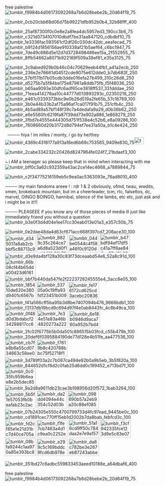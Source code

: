 free palestine![tumblr_f9984b4d06173092268a7b6d28bebe2b_20d64f19_75](https://github.com/user-attachments/assets/997cee90-82fb-4ec9-857f-db94c791c4d9)

![tumblr_0cb20cbb68d06d75b99221dfb952b0b4_32b86fff_400](https://github.com/user-attachments/assets/64f109cd-5af6-4f93-87a5-4c22e932f955)


![tumblr_25af87300f0c0e8e2a8fea4dc5957ed3_190cc3b6_75](https://github.com/user-attachments/assets/010d6632-db9f-4bd3-8075-ba6696b5ee0f)
![tumblr_c321d0734107010dbdf7be31aa847120_cdbdbf10_75](https://github.com/user-attachments/assets/83453b68-bea1-45e8-808b-6d86284f7294)
![tumblr_1e3336fac593561cf2df26c030dc42dc_eea1ecad_75](https://github.com/user-attachments/assets/f527f438-b456-4527-809a-d1bffc9e0419)
![tumblr_b9124d1856156ae910338af21b5aef64_c6bc1947_75](https://github.com/user-attachments/assets/66426de5-cf85-4d3b-b938-8fbd77c3a328)
![tumblr_7de49c686d5e12d7d3728498486ee15a_2f552955_75](https://github.com/user-attachments/assets/0113597d-63e5-4739-8431-e1e135e443d9)
![tumblr_8ffb54662a8071b922169f509a38ef81_e35a3125_75](https://github.com/user-attachments/assets/f331535a-14b4-4d44-8efe-b83b404834bb)

![tumblr_2c9abed929b0b46c04c70629eeb44fb1_a41a2ecb_250](https://github.com/user-attachments/assets/bf713aeb-26bb-418e-a550-053af93dd04a)
![tumblr_236e2e76661d04512cde9075e612dde0_b7db683f_250](https://github.com/user-attachments/assets/f70d6522-fd19-4684-9e20-156870371220)
![tumblr_57bf511b17b05cdb3dde016efa27b499_310c26d8_250](https://github.com/user-attachments/assets/b64e362b-b6bf-4dac-bd8d-2e9809641e80)
![tumblr_d5275b7a5f84be175e87961a8ddb75fb_f5f46036_250](https://github.com/user-attachments/assets/8bb46071-5e98-4860-bc6f-243f01f3b074)
![tumblr_b65aa9093e30dfc6adf65ce3818ff537_331dddae_250](https://github.com/user-attachments/assets/4e5fa1ab-6c3a-4814-ac20-add2faab1f4b)
![tumblr_71eea414276aa10c44777d013893293c_02350219_250](https://github.com/user-attachments/assets/14c7188b-4227-4121-9614-86141eb40946)
![tumblr_e461c0339373bbc9e0b26d519a2fe65b_57c16769_100](https://github.com/user-attachments/assets/662b1422-3d71-4ebe-bf40-01e4bfcccbf7)
![tumblr_3b0e44b33b2af75a96af7ca017f91b75_251cfb4c_250](https://github.com/user-attachments/assets/4af37524-d35f-4291-b0bf-dd69a1502e17) 
![tumblr_4b5ad89a57bf148f39c7a4dedafa9a29_d0b36b62_250](https://github.com/user-attachments/assets/81d4425c-2e75-4b60-9122-382586cc5977)
![tumblr_e6e5560fc6219fa87f39dd73e902a886_1e868279_250](https://github.com/user-attachments/assets/e2315353-76d7-43d5-b6a6-955f4b092d1c)
![tumblr_3fbd7e4555e444305d751f538e4c52b6_e8a09286_100](https://github.com/user-attachments/assets/51ffd335-1789-4e23-a674-a4e3374ef246)
![tumblr_7608660d20b3172d8d794ef7ee31a50a_b1c4e424_250](https://github.com/user-attachments/assets/a8918dba-b215-4a5e-8d94-c407bbbbe8ca)

    
         
         
    ──── hiya ! im miles / monty, i go by he/they![tumblr_4369c4316177a913a16ed6b69c753565_9409e830_75](https://github.com/user-attachments/assets/38256e0d-e639-43f5-a300-64d0bac37388)<img width="31" height="22" alt="tumblr_65764ddb066ee12a0cd036247d393ede_4d6550ea_75" src="https://github.com/user-attachments/assets/e9433c38-fe69-4cd3-9a57-5f2670ea1a40" />


   ![tumblr_2cabe334232c20426d8247964fe024f7_21bdaef3_100](https://github.com/user-attachments/assets/6c666844-789e-4056-9683-127699e9cb05)

 



 ⤷  i AM a teenager so please keep that in mind when interacting with me![tumblr_bff0c3a62c932359a43ac2ce14ec4668_a7889844_75](https://github.com/user-attachments/assets/859042b7-f7e0-4d2c-a42f-392c213b00d7)

 

![tumblr_c2f34775216159eb5c9ea0ac5363093e_76ad8010_400](https://github.com/user-attachments/assets/6ffedb9a-74bc-4a02-b9ad-4f72d420dd41)



──── my main fandoms areee ! : rdr 1 & 2 obviously, ofmd, twau, wwdits, xmen, brokeback mountain, but im a cheerleader, tcm, rtc, falsettos, dc, marvel, OINGO BOINGO, hannibal, silence of the lambs, etc etc, just ask and i might be in it!!!


──── PLEASEEE if you know any of those pieces of media ill just like immediately friend you without a question![tumblr_b3e0f3d4d04e1ee17cc30eab013e01a3_e357c50b_75](https://github.com/user-attachments/assets/b72e02f3-7e2e-4c24-bd71-46e35b5be9d7) 






![tumblr_0e2dae48da4d63cf671acc668f397cd7_206ace30_100](https://github.com/user-attachments/assets/e021cba5-1dd9-4359-81c4-09524b81b674) 
<img width="99" height="56" alt="tumblr_d345017a8ab2cbbbf5c88713c9bf886c_3430bc71_100" src="https://github.com/user-attachments/assets/5ef6dbec-df41-4528-b38c-3d6f437ad76c" /> 
<img width="100" height="59" alt="tumblr_8829c35c264ce7a6d8a523d0f1cd44f0_91b7651a_100" src="https://github.com/user-attachments/assets/63405ebf-8c9d-4be2-afda-7d03b8d82665" />
<img width="97" height="57" alt="tumblr_044be0544c4f58a46f0c9120da25c13c_f0113ac8_100" src="https://github.com/user-attachments/assets/cd712e27-dfc7-4b8d-be35-68bd4ef51d82" />
<img width="97" height="59" alt="tumblr_b47bdf94ef17df5c41a7ff6ae844ee97_d9b234ee_100" src="https://github.com/user-attachments/assets/2a16b30d-7e7c-4d54-b9b8-501e979dbdc0" />
![tumblr_d3e9da4bf128a30c83f73dceaabd54e6_52a8c91d_100](https://github.com/user-attachments/assets/7128b250-79cc-4595-9e5d-903908d07774)
<img width="99" height="57" alt="tumblr_66b08cf44b65dda00d23d616181a82dc_04ddfc10_100" src="https://github.com/user-attachments/assets/42dfcb15-496a-4da4-b83e-6ddf5a23cbfa" />
![tumblr_bbf7b440da547fe2f2223728245555e4_3acc8e05_100](https://github.com/user-attachments/assets/913db44e-742b-44fb-9f74-116031062c03)
<img width="99" height="56" alt="tumblr_185410de620e380d9401c6567b053d99_64dc22b3_100" src="https://github.com/user-attachments/assets/006d5e33-7da2-4303-81ff-5964c188809a" />
<img width="99" height="56" alt="tumblr_53705a0c19ffa93fd123451b00977027_b3273e1e_100" src="https://github.com/user-attachments/assets/1440191b-6bb6-47d1-bc19-2a2aa88871c1" />
<img width="99" height="55" alt="tumblr_fe176172cd625cd3acebc20836f182c8_1737db6a_100" src="https://github.com/user-attachments/assets/a4b50685-26ce-4466-bccc-b05f6209ed87" />
![tumblr_f41a566cff5ba95b3d8be7407094b476_9666bdb1_100](https://github.com/user-attachments/assets/d31878f2-8faf-4351-ad39-b51447ad77e9)
![tumblr_f3137db19bcd9c694d97f4e0ab8443fc_4c8b49ca_100](https://github.com/user-attachments/assets/9d854763-f634-4b7f-8d3f-9e19f6b55dfc)
<img width="100" height="57" alt="tumblr_0f48d0d3bdabcf234298817cc62714c6_d93f7984_100" src="https://github.com/user-attachments/assets/1f42caff-63d1-42e6-a35f-f45e1c554f58" />
<img width="100" height="57" alt="tumblr_7e34e51e83a46b4820273a2223972585_f863a0ed_100" src="https://github.com/user-attachments/assets/9dff61a1-042c-48e5-84fd-56840f9ed5b7" />
<img width="100" height="56" alt="tumblr_6e18b0946d9aca760a952b7bd4656647_01631241_100" src="https://github.com/user-attachments/assets/5500a29f-afc0-4d97-bcb8-93ea73407810" />
![tumblr_2fc02f6775b5b0da501c886515b03fcd_c55b479b_100](https://github.com/user-attachments/assets/068e4c91-710b-41aa-94ac-d5b851593784)
![tumblr_20def6f0395884190de77d128e4b51fe_aa477536_100](https://github.com/user-attachments/assets/93c58d54-8bf2-4093-897b-d00937973155)
<img width="99" height="56" alt="tumblr_cb7fe8b6a55cd0734663c58ee074db91_c2035403_100" src="https://github.com/user-attachments/assets/93eed645-d7f1-44b1-a46d-5d272f54af46" />
<img width="99" height="56" alt="tumblr_f7619b8c420788bbc75f52718f1e94f3_487a9d3c_100" src="https://github.com/user-attachments/assets/ed480ec3-ab21-4db4-8291-133a13f31a6e" />
![tumblr_3d789f03a2c7b087ca494e92b0a9b5eb_3b5f820a_100](https://github.com/user-attachments/assets/09100f51-c0ed-469c-b820-a7d12e5dedcc)
![tumblr_844652d1cf8d2c0fab25d6dd0c199452_e713bd7f_100](https://github.com/user-attachments/assets/203439bd-2e4e-402e-b50e-974da8e54de1)
<img width="99" height="56" alt="tumblr_0c035fc959b6eae8e2b5dec85580bd55_c14b1147_100" src="https://github.com/user-attachments/assets/c46d43af-182c-4104-b2c8-ef7d003a411d" />
![tumblr_9a2d8a9611db23cae3b198956d20f572_1bab3264_100](https://github.com/user-attachments/assets/a9a73a65-5c9a-4253-afcb-e0de27679b0e)
<img width="99" height="56" alt="tumblr_5b5f1e57053fb0beafab23c2accee9c5_4ececeaa_100" src="https://github.com/user-attachments/assets/ac46f407-4e2d-49fd-8d02-16a8824c689a" />
<img width="97" height="57" alt="tumblr_da2dd4094e44c354c52d03b3ba8a6ecc_4effcdc9_100" src="https://github.com/user-attachments/assets/46c4ff78-b915-4af2-9217-5d12f8201bb6" />
<img width="100" height="57" alt="tumblr_098690b57a2eb9a20c88ef08503da81e_f8f3250a_100" src="https://github.com/user-attachments/assets/67ea6252-9ad6-4555-8898-9c3b2736af37" />
![tumblr_07b24305e550c4700799733d4fc97ead_9445be0c_100](https://github.com/user-attachments/assets/45a27c29-e179-46c3-9375-f0d18d061b11)
![tumblr_cd1891cec770ff15eb1d2002b7da8bab_febfcd3c_100](https://github.com/user-attachments/assets/66ad4df4-cf5e-42f2-bb0e-4ea37a5b0adf)
<img width="99" height="55" alt="tumblr_fd2cf85e1e21d31bc7d40ce705a2f65c_56ff6aff_100" src="https://github.com/user-attachments/assets/ffd37183-27cd-4804-9192-be365d273412" />
<img width="99" height="56" alt="tumblr_f1fe7cb7463a4d1c9ea0c2252e900e0f_46a09dd1_100" src="https://github.com/user-attachments/assets/0a7e2911-b518-4dcf-8565-c5b69324739f" />
<img width="99" height="57" alt="tumblr_51a16cd9ff50c784daa2e7e9a1573847_2cb1efc6_100" src="https://github.com/user-attachments/assets/992e337d-5d4c-4bdd-b47d-0c58792b0a25" />
<img width="99" height="56" alt="tumblr_f3cf942335fce123d9e5c83e07b1c03d_8b912f04_100" src="https://github.com/user-attachments/assets/d16bcce1-50a1-4bd4-8e61-9f24e576fb32" />
<img width="99" height="57" alt="tumblr_08bfa9244c1aa970a85e393bc83d8e9a_3c95906d_100" src="https://github.com/user-attachments/assets/5ddc2628-7d97-403e-b393-1f301d4ed420" />
<img width="99" height="56" alt="tumblr_e299c5c169bddc9fcd6db978e6f07e8e_f41b71eb_100" src="https://github.com/user-attachments/assets/6e159fd8-9fcf-4478-ae33-bb853738c747" />
<img width="99" height="56" alt="tumblr_da8c782be3e267eb87243abbef0d7e3d_289595e7_100" src="https://github.com/user-attachments/assets/3fe0be7f-31b1-48fe-b940-207d104adfeb" />

![tumblr_351bd27c6adbc559833453aeed10188e_a64dbaf6_400](https://github.com/user-attachments/assets/d091bc12-c942-4768-9330-24afe474d5fb)

free palestine![tumblr_f9984b4d06173092268a7b6d28bebe2b_20d64f19_75](https://github.com/user-attachments/assets/997cee90-82fb-4ec9-857f-db94c791c4d9)



